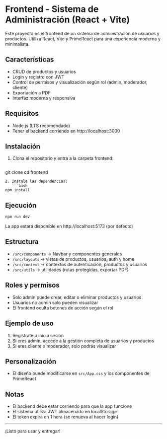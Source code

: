 # Frontend - Sistema de Administración (React + Vite)

Este proyecto es el frontend de un sistema de administración de usuarios y productos. Utiliza React, Vite y PrimeReact para una experiencia moderna y minimalista.

## Características
- CRUD de productos y usuarios
- Login y registro con JWT
- Control de permisos y visualización según rol (admin, moderador, cliente)
- Exportación a PDF
- Interfaz moderna y responsiva

## Requisitos
- Node.js (LTS recomendado)
- Tener el backend corriendo en http://localhost:3000

## Instalación
1. Clona el repositorio y entra a la carpeta frontend:
   ```bash
git clone <url-del-repo>
cd frontend
```
2. Instala las dependencias:
   ```bash
npm install
```

## Ejecución
```bash
npm run dev
```
La app estará disponible en http://localhost:5173 (por defecto)

## Estructura
- `/src/components` → Navbar y componentes generales
- `/src/layouts` → vistas de productos, usuarios, auth y home
- `/src/context` → contextos de autenticación, productos y usuarios
- `/src/utils` → utilidades (rutas protegidas, exportar PDF)

## Roles y permisos
- Solo admin puede crear, editar o eliminar productos y usuarios
- Usuarios no admin solo pueden visualizar
- El frontend oculta botones de acción según el rol

## Ejemplo de uso
1. Regístrate o inicia sesión
2. Si eres admin, accede a la gestión completa de usuarios y productos
3. Si eres cliente o moderador, solo podrás visualizar

## Personalización
- El diseño puede modificarse en `src/App.css` y los componentes de PrimeReact

## Notas
- El backend debe estar corriendo para que la app funcione
- El sistema utiliza JWT almacenado en localStorage
- El token expira en 1 hora (se renueva al hacer login)

---

¡Listo para usar y entregar!
